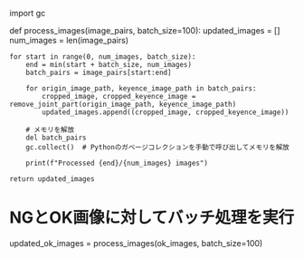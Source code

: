 import gc

def process_images(image_pairs, batch_size=100):
    updated_images = []
    num_images = len(image_pairs)
    
    for start in range(0, num_images, batch_size):
        end = min(start + batch_size, num_images)
        batch_pairs = image_pairs[start:end]
        
        for origin_image_path, keyence_image_path in batch_pairs:
            cropped_image, cropped_keyence_image = remove_joint_part(origin_image_path, keyence_image_path)
            updated_images.append((cropped_image, cropped_keyence_image))
        
        # メモリを解放
        del batch_pairs
        gc.collect()  # Pythonのガベージコレクションを手動で呼び出してメモリを解放
        
        print(f"Processed {end}/{num_images} images")
    
    return updated_images

# NGとOK画像に対してバッチ処理を実行
updated_ok_images = process_images(ok_images, batch_size=100)
